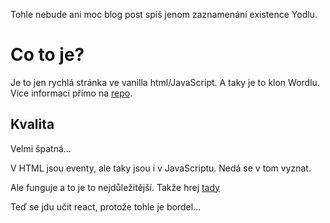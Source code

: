 Tohle nebude ani moc blog post spíš jenom zaznamenání existence
Yodlu.

# Co to je?
Je to jen rychlá stránka ve vanilla html/JavaScript.
A taky je to klon Wordlu. Více informací přímo na [repo](https://github.com/Pesopes/Yodle).

## Kvalita
Velmi špatná...

V HTML jsou eventy, ale taky jsou i v JavaScriptu.
Nedá se v tom vyznat.

Ale funguje a to je to nejdůležitější.
Takže hrej [tady](https://pesopes.github.io/Yodle/)

Teď se jdu učit react, protože tohle je bordel...
